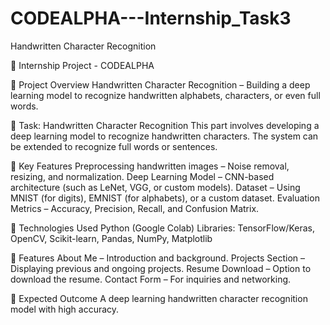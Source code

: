 # CODEALPHA---Internship_Task3

Handwritten Character Recognition  

📌 Internship Project - CODEALPHA

📌 Project Overview
Handwritten Character Recognition – Building a deep learning model to recognize handwritten alphabets, characters, or even full words.

📌 Task: Handwritten Character Recognition
This part involves developing a deep learning model to recognize handwritten characters. The system can be extended to recognize full words or sentences.

📌 Key Features
Preprocessing handwritten images – Noise removal, resizing, and normalization.
Deep Learning Model – CNN-based architecture (such as LeNet, VGG, or custom models).
Dataset – Using MNIST (for digits), EMNIST (for alphabets), or a custom dataset.
Evaluation Metrics – Accuracy, Precision, Recall, and Confusion Matrix.

📌 Technologies Used
Python (Google Colab)
Libraries: TensorFlow/Keras, OpenCV, Scikit-learn, Pandas, NumPy, Matplotlib


📌 Features
About Me – Introduction and background.
Projects Section – Displaying previous and ongoing projects.
Resume Download – Option to download the resume.
Contact Form – For inquiries and networking.

📌 Expected Outcome
A deep learning handwritten character recognition model with high accuracy.

